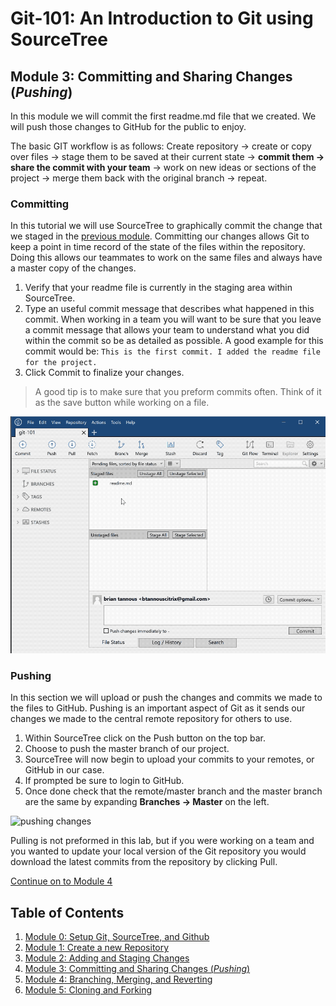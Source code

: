 # Git-101: An Introduction to Git using SourceTree

## Module 3: Committing and Sharing Changes (*Pushing*)

In this module we will commit the first readme.md file that we created. We will push those changes to GitHub for the public to enjoy.

The basic GIT workflow is as follows: Create repository -> create or copy over files -> stage them to be saved at their current state -> **commit them -> share the commit with your team** -> work on new ideas or sections of the project -> merge them back with the original branch -> repeat.

### Committing

In this tutorial we will use SourceTree to graphically commit the change that we staged in the [previous module](./Module-2). Committing our changes allows Git to keep a point in time record of the state of the files within the repository. Doing this allows our teammates to work on the same files and always have a master copy of the changes.

1. Verify that your readme file is currently in the staging area within SourceTree.
1. Type an useful commit message that describes what happened in this commit. When working in a team you will want to be sure that you leave a commit message that allows your team to understand what you did within the commit so be as detailed as possible. A good example for this commit would be: `This is the first commit. I added the readme file for the project.`
1. Click Commit to finalize your changes.

> A good tip is to make sure that you preform commits often. Think of it as the save button while working on a file.

![committing changes](./images/commit.gif)

### Pushing

In this section we will upload or push the changes and commits we made to the files to GitHub. Pushing is an important aspect of Git as it sends our changes we made to the central remote repository for others to use.

1. Within SourceTree click on the Push button on the top bar.
1. Choose to push the master branch of our project.
1. SourceTree will now begin to upload your commits to your remotes, or GitHub in our case.
1. If prompted be sure to login to GitHub.
1. Once done check that the remote/master branch and the master branch are the same by expanding **Branches -> Master** on the left.

![pushing changes](./images/push.gif)

Pulling is not preformed in this lab, but if you were working on a team and you wanted to update your local version of the Git repository you would download the latest commits from the repository by clicking Pull.

[Continue on to Module 4](./Module-4)

## Table of Contents

1. [Module 0: Setup Git, SourceTree, and Github](./Module-0)
1. [Module 1: Create a new Repository](./Module-1)
1. [Module 2: Adding and Staging Changes](./Module-2)
1. [Module 3: Committing and Sharing Changes (*Pushing*)](./Module-3)
1. [Module 4: Branching, Merging, and Reverting](./Module-4)
1. [Module 5: Cloning and Forking](./Module-5)